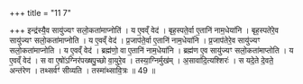 +++
title = "11 7"

+++
इन्द्र॑स्यै॒व सायु॑ज्यꣳ सलो॒कता॑माप्नोति॑ । य ए॒वव्ँ वेद॑ । बृह॒स्पते॒र्वा ए॒तानि॑ नाम॒धेया॑नि । बृह॒स्पते॑रे॒व सायु॑ज्यꣳ सलो॒कता॑माप्नोति । य ए॒वव्ँ वेद॑ । प्र॒जाप॑ते॒र्वा ए॒तानि॑ नाम॒धेया॑नि । प्र॒जाप॑तेरे॒व सायु॑ज्यꣳ सलो॒कता॑माप्नोति । य ए॒वव्ँ वेद॑ । ब्रह्म॑णो॒ वा ए॒तानि॑ नाम॒धेया॑नि । ब्रह्म॑ण ए॒व सायु॑ज्यꣳ सलो॒कता॑माप्तोति । य ए॒वव्ँ वेद॑ । स वा ए॒षो॑ऽग्निर॑पख्षपु॒च्छो वा॒युरे॒व । तस्या॒ग्निर्मुख॑म् ।  अ॒सावा॑दि॒त्यश्शिरः॑ । स यदे॒ते दे॒वते॒ अन्त॑रेण । तथ्सर्वꣳ॑ सीव्यति । तस्मा॑थ्सावि॒त्रः ॥ 49 ॥


